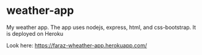 # weather-app
My weather app. The app uses nodejs, express, html, and css-bootstrap. It is deployed on Heroku

Look here: 
https://faraz-wheather-app.herokuapp.com/
